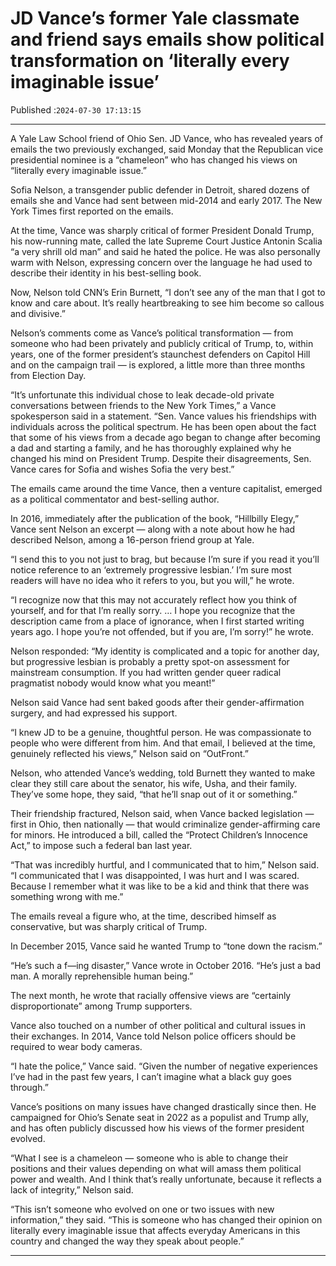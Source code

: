 # JD Vance’s former Yale classmate and friend says emails show political transformation on ‘literally every imaginable issue’

Published :`2024-07-30 17:13:15`

---

A Yale Law School friend of Ohio Sen. JD Vance, who has revealed years of emails the two previously exchanged, said Monday that the Republican vice presidential nominee is a “chameleon” who has changed his views on “literally every imaginable issue.”

Sofia Nelson, a transgender public defender in Detroit, shared dozens of emails she and Vance had sent between mid-2014 and early 2017. The New York Times first reported on the emails.

At the time, Vance was sharply critical of former President Donald Trump, his now-running mate, called the late Supreme Court Justice Antonin Scalia “a very shrill old man” and said he hated the police. He was also personally warm with Nelson, expressing concern over the language he had used to describe their identity in his best-selling book.

Now, Nelson told CNN’s Erin Burnett, “I don’t see any of the man that I got to know and care about. It’s really heartbreaking to see him become so callous and divisive.”

Nelson’s comments come as Vance’s political transformation — from someone who had been privately and publicly critical of Trump, to, within years, one of the former president’s staunchest defenders on Capitol Hill and on the campaign trail — is explored, a little more than three months from Election Day.

“It’s unfortunate this individual chose to leak decade-old private conversations between friends to the New York Times,” a Vance spokesperson said in a statement. “Sen. Vance values his friendships with individuals across the political spectrum. He has been open about the fact that some of his views from a decade ago began to change after becoming a dad and starting a family, and he has thoroughly explained why he changed his mind on President Trump. Despite their disagreements, Sen. Vance cares for Sofia and wishes Sofia the very best.”

The emails came around the time Vance, then a venture capitalist, emerged as a political commentator and best-selling author.

In 2016, immediately after the publication of the book, “Hillbilly Elegy,” Vance sent Nelson an excerpt — along with a note about how he had described Nelson, among a 16-person friend group at Yale.

“I send this to you not just to brag, but because I’m sure if you read it you’ll notice reference to an ‘extremely progressive lesbian.’ I’m sure most readers will have no idea who it refers to you, but you will,” he wrote.

“I recognize now that this may not accurately reflect how you think of yourself, and for that I’m really sorry. … I hope you recognize that the description came from a place of ignorance, when I first started writing years ago. I hope you’re not offended, but if you are, I’m sorry!” he wrote.

Nelson responded: “My identity is complicated and a topic for another day, but progressive lesbian is probably a pretty spot-on assessment for mainstream consumption. If you had written gender queer radical pragmatist nobody would know what you meant!”

Nelson said Vance had sent baked goods after their gender-affirmation surgery, and had expressed his support.

“I knew JD to be a genuine, thoughtful person. He was compassionate to people who were different from him. And that email, I believed at the time, genuinely reflected his views,” Nelson said on “OutFront.”

Nelson, who attended Vance’s wedding, told Burnett they wanted to make clear they still care about the senator, his wife, Usha, and their family. They’ve some hope, they said, “that he’ll snap out of it or something.”

Their friendship fractured, Nelson said, when Vance backed legislation — first in Ohio, then nationally — that would criminalize gender-affirming care for minors. He introduced a bill, called the “Protect Children’s Innocence Act,” to impose such a federal ban last year.

“That was incredibly hurtful, and I communicated that to him,” Nelson said. “I communicated that I was disappointed, I was hurt and I was scared. Because I remember what it was like to be a kid and think that there was something wrong with me.”

The emails reveal a figure who, at the time, described himself as conservative, but was sharply critical of Trump.

In December 2015, Vance said he wanted Trump to “tone down the racism.”

“He’s such a f—ing disaster,” Vance wrote in October 2016. “He’s just a bad man. A morally reprehensible human being.”

The next month, he wrote that racially offensive views are “certainly disproportionate” among Trump supporters.

Vance also touched on a number of other political and cultural issues in their exchanges. In 2014, Vance told Nelson police officers should be required to wear body cameras.

“I hate the police,” Vance said. “Given the number of negative experiences I’ve had in the past few years, I can’t imagine what a black guy goes through.”

Vance’s positions on many issues have changed drastically since then. He campaigned for Ohio’s Senate seat in 2022 as a populist and Trump ally, and has often publicly discussed how his views of the former president evolved.

“What I see is a chameleon — someone who is able to change their positions and their values depending on what will amass them political power and wealth. And I think that’s really unfortunate, because it reflects a lack of integrity,” Nelson said.

“This isn’t someone who evolved on one or two issues with new information,” they said. “This is someone who has changed their opinion on literally every imaginable issue that affects everyday Americans in this country and changed the way they speak about people.”

---


